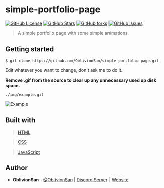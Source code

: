 # simple-portfolio-page
[![GitHub License](https://img.shields.io/github/license/OblivionSan/simple-portfolio-page.svg?style=flat-square)](https://github.com/OblivionSan/simple-portfolio-page/blob/master/LICENSE)
[![GitHub Stars](https://img.shields.io/github/stars/OblivionSan/simple-portfolio-page.svg?style=flat-square)](https://github.com/OblivionSan/simple-portfolio-page/stargazers)
[![GitHub forks](https://img.shields.io/github/forks/OblivionSan/simple-portfolio-page.svg?style=flat-square)](https://github.com/OblivionSan/simple-portfolio-page/network)
[![GitHub issues](https://img.shields.io/github/issues/OblivionSan/simple-portfolio-page.svg?style=flat-square)](https://github.com/OblivionSan/simple-portfolio-page/issues)

> A simple portfolio page with some simple animations.

## Getting started

```
$ git clone https://github.com/OblivionSan/simple-portfolio-page.git
```


Edit whatever you want to change, don't ask me to do it.

**Remove .gif from the source to clear up any unnecessary used up disk space.**
```
./img/example.gif
```

![Example](img/example.gif)

## Built with
> [HTML](http://devdocs.io/html/)

> [CSS](http://devdocs.io/css/)

> [JavaScript](https://developer.mozilla.org/en-US/docs/Web/JavaScript)

## Author
- **OblivionSan** - [@OblivionSan](https://twitter.com/OblivionSan) | [Discord Server](https://discord.gg/kxNeGRC) | [Website](https://oblivionsan.tk)